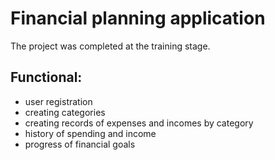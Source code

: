 # Financial planning application

The project was completed at the training stage.

## Functional:

- user registration
- creating categories
- creating records of expenses and incomes by category
- history of spending and income
- progress of financial goals
